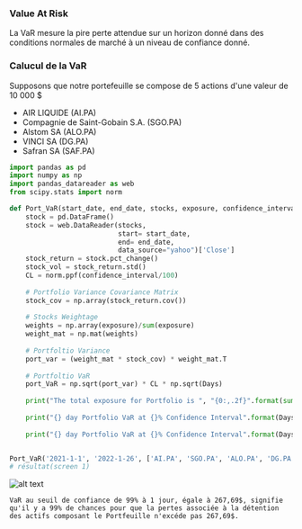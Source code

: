 
### Value At Risk

La VaR mesure la pire perte attendue sur un horizon donné dans des conditions normales de marché à un niveau de confiance donné.

### Calucul de la VaR
Supposons que notre portefeuille se compose de 5 actions d'une valeur de 10 000 $ 
- AIR LIQUIDE (AI.PA) 
- Compagnie de Saint-Gobain S.A. (SGO.PA)
- Alstom SA (ALO.PA)
- VINCI SA (DG.PA)
- Safran SA (SAF.PA)


```python 
import pandas as pd
import numpy as np
import pandas_datareader as web
from scipy.stats import norm

def Port_VaR(start_date, end_date, stocks, exposure, confidence_interval, Days):
    stock = pd.DataFrame()
    stock = web.DataReader(stocks,
                           start= start_date, 
                           end= end_date,
                           data_source="yahoo")['Close']
    stock_return = stock.pct_change()
    stock_vol = stock_return.std()
    CL = norm.ppf(confidence_interval/100)
    
    # Portfolio Variance Covariance Matrix
    stock_cov = np.array(stock_return.cov())
    
    # Stocks Weightage
    weights = np.array(exposure)/sum(exposure)
    weight_mat = np.mat(weights)
    
    # Portfoltio Variance
    port_var = (weight_mat * stock_cov) * weight_mat.T
    
    # Portfoltio VaR
    port_VaR = np.sqrt(port_var) * CL * np.sqrt(Days)
    
    print("The total exposure for Portfolio is ", "{0:,.2f}".format(sum(exposure)),"USD")
    
    print("{} day Portfolio VaR at {}% Confidence Interval".format(Days,confidence_interval), "is", port_VaR*100)
     
    print("{} day Portfolio VaR at {}% Confidence Interval".format(Days,confidence_interval), "is USD", port_VaR*sum(exposure))


Port_VaR('2021-1-1', '2022-1-26', ['AI.PA', 'SGO.PA', 'ALO.PA', 'DG.PA','SAF.PA'], [2000, 2000, 2000, 2000, 2000], 99, 1)
# résultat(screen 1)
```

![alt text](https://i.ibb.co/BngB8Dr/screen-01.png)

```
VaR au seuil de confiance de 99% à 1 jour, égale à 267,69$, signifie qu'il y a 99% de chances pour que la pertes associée à la détention des actifs composant le Portfeuille n'excéde pas 267,69$.
```
